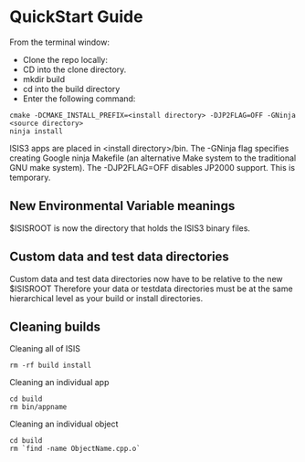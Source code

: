 # QuickStart Guide

From the terminal window:
* Clone the repo locally:  <repo directory>
* CD into the clone directory.
* mkdir build
* cd into the build directory
* Enter the following command:
```
cmake -DCMAKE_INSTALL_PREFIX=<install directory> -DJP2FLAG=OFF -GNinja <source directory>
ninja install
```
ISIS3 apps are placed in \<install directory\>/bin.  The -GNinja flag specifies creating Google ninja
Makefile (an alternative Make system to the traditional GNU make system).  The -DJP2FLAG=OFF disables
JP2000 support.  This is temporary.

## New Environmental Variable meanings
$ISISROOT is now the directory that holds the ISIS3 binary files.

## Custom data and test data directories
Custom data and test data directories now have to be relative to the new $ISISROOT
Therefore your data or testdata directories must be at the same hierarchical level as your build or install directories.

## Cleaning builds
Cleaning all of ISIS
```
rm -rf build install
```
Cleaning an individual app
```
cd build
rm bin/appname
```
Cleaning an individual object
```
cd build
rm `find -name ObjectName.cpp.o`
```
